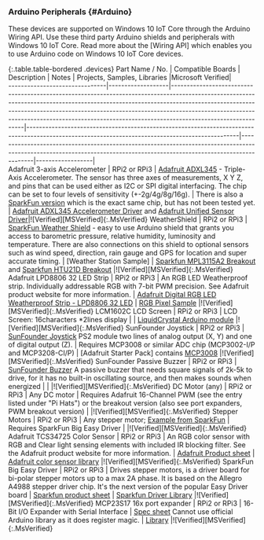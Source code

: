 ### Arduino Peripherals {#Arduino}
These devices are supported on Windows 10 IoT Core through the Arduino Wiring API.  Use these third party Arduino shields and peripherals with Windows 10 IoT Core. Read more about the [Wiring API] which enables you to use Arduino code on Windows 10 IoT Core devices.

{:.table.table-bordered .devices}
Part Name / No.                | Compatible Boards | Description                                                                                                                                                                                                                                                                                                                                           | Notes                                                                                                                                           | Projects, Samples, Libraries                                                                                                                                           |Microsoft Verified|                  
-------------------------------|-------------------|-------------------------------------------------------------------------------------------------------------------------------------------------------------------------------------------------------------------------------------------------------------------------------------------------------------------------------------------------------|-------------------------------------------------------------------------------------------------------------------------------------------------|------------------------------------------------------------------------------------------------------------------------------------------------------------------------|------------------|                  
Adafruit 3-axis Accelerometer  | RPi2 or RPi3      | [Adafruit ADXL345](https://www.adafruit.com/products/1231)  - Triple-Axis Accelerometer. The sensor has three axes of measurements, X Y Z, and pins that can be used either as I2C or SPI digital interfacing. The chip can be set to four levels of sensitivity (+-2g/4g/8g/16g).                                                                    | There is also a [SparkFun version](https://www.sparkfun.com/products/9836) which is the exact same chip, but has not been tested yet.           | [Adafruit ADXL345 Accelerometer Driver](https://github.com/adafruit/Adafruit_ADXL345) and [Adafruit Unified Sensor Driver](https://github.com/adafruit/Adafruit_Sensor)|![Verified][MSVerified]{:.MsVerified}
WeatherShield                  | RPi2 or RPi3      | [SparkFun Weather Shield](https://www.sparkfun.com/products/12081) - easy to use Arduino shield that grants you access to barometric pressure, relative humidity, luminosity and temperature. There are also connections on this shield to optional sensors such as wind speed, direction, rain gauge and GPS for location and super accurate timing. | [Weather Station Sample]                                                                                                                        | [Sparkfun MPL3115A2 Breakout](https://github.com/sparkfun/MPL3115A2_Breakout) and [Sparkfun HTU21D Breakout](https://github.com/sparkfun/HTU21D_Breakout)              |![Verified][MSVerified]{:.MsVerified}
Adafruit LPD8806 32 LED Strip  | RPi2 or RPi3      | An RGB LED Weatherproof strip. Individually addressable RGB with 7-bit PWM precision. See Adafruit product website for more information.                                                                                                                                                                                                              | [Adafruit Digital RGB LED Weatherproof Strip - LPD8806 32 LED](https://www.adafruit.com/products/306)                                           | [RGB Pixel Sample](http://ms-iot.github.io/content/en-US/win10/samples/arduino-wiring/RGBPixel.htm)                                                                    |![Verified][MSVerified]{:.MsVerified}
LCM1602C LCD Screen            | RPi2 or RPi3      | LCD Screen: 16characters *2lines display                                                                                                                                                                                                                                                                                                              |                                                                                                                                                 | [LiquidCrystal Arduino module](https://www.arduino.cc/en/Reference/LiquidCrystal)                                                                                      |![Verified][MSVerified]{:.MsVerified}
SunFounder Joystick            | RPi2 or RPi3      | [SunFounder Joystick](http://www.sunfounder.com/index.php?c=show&id=132&model=Joystick%20PS2%20Module) PS2 module two lines of analog output (X, Y) and one of digital output (Z).                                                                                                                                                                    | Requires MCP3008 or similar ADC chip (MCP3002-I/P and MCP3208-CI/P)                                                                             | [Adafruit Starter Pack] contains [MCP3008](https://www.adafruit.com/datasheets/MCP3008.pdf)                                                                            |![Verified][MSVerified]{:.MsVerified}
SunFounder Passive Buzzer      | RPi2 or RPi3      | [SunFounder Buzzer](http://www.sunfounder.com/index.php?c=show&id=128&model=Passive%20Buzzer%20Module) A passive buzzer that needs square signals of 2k-5k to drive, for it has no built-in oscillating source, and then makes sounds when energized                                                                                                  |                                                                                                                                                 |                                                                                                                                                                        |![Verified][MSVerified]{:.MsVerified}
DC Motor (any)                 | RPi2 or RPi3      | Any DC motor                                                                                                                                                                                                                                                                                                                                          | Requires Adafruit 16-Channel PWM (see the entry listed under "Pi Hats") or the breakout version (also see port expanders, PWM breakout version) |                                                                                                                                                                        |![Verified][MSVerified]{:.MsVerified}
Stepper Motors                 | RPi2 or RPi3      | Any stepper motor; [Example from SparkFun](https://www.sparkfun.com/products/10846)                                                                                                                                                                                                                                                                   | Requires SparkFun Big Easy Driver                                                                                                               |                                                                                                                                                                        |![Verified][MSVerified]{:.MsVerified}
Adafruit TCS34725 Color Sensor | RPi2 or RPi3      | An RGB color sensor with RGB and Clear light sensing elements with included IR blocking filter. See the Adafruit product website for more information.                                                                                                                                                                                                | [Adafruit Product sheet](https://www.adafruit.com/products/1334)                                                                                | [Adafruit color sensor library](https://github.com/adafruit/Adafruit_TCS34725)                                                                                         |![Verified][MSVerified]{:.MsVerified}
SparkFun Big Easy Driver       | RPi2 or RPi3      | Drives stepper motors, is a driver board for bi-polar stepper motors up to a max 2A phase. It is based on the Allegro A4988 stepper driver chip. It's the next version of the popular Easy Driver board                                                                                                                                               | [Sparkfun product sheet](https://www.sparkfun.com/products/12859)                                                                               | [Sparkfun Driver Library](https://github.com/sparkfun/Big_Easy_Driver/tree/Hw-v1.6_Fw-v1.0)                                                                            |![Verified][MSVerified]{:.MsVerified}
MCP23S17 16x port expander     | RPi2 or RPi3      | 16-Bit I/O Expander with Serial Interface                                                                                                                                                                                                                                                                                                             | [Spec sheet](http://ww1.microchip.com/downloads/en/DeviceDoc/21952b.pdf) Cannot use official Arduino library as it does register magic.         | [Library](https://github.com/MajenkoLibraries/MCP23S17)                                                                                                                |![Verified][MSVerified]{:.MsVerified}
                                                                                                                                                                                                                                                                                                                                                                                                                                                                                                                                                                                                                                                                                                                                      